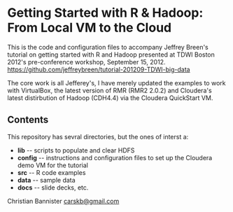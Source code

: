 Getting Started with R & Hadoop: From Local VM to the Cloud
===========================================================

This is the code and configuration files to accompany Jeffrey Breen's tutorial on getting started with R and Hadoop presented at TDWI Boston 2012's pre-conference workshop, September 15, 2012.
https://github.com/jeffreybreen/tutorial-201209-TDWI-big-data

The core work is all Jefferey's, I have merely updated the examples to work with VirtualBox, the latest version of RMR (RMR2 2.0.2) and Cloudera's latest distirbution of Hadoop (CDH4.4) via the Cloudera QuickStart VM.

Contents
--------

This repository has sevral directories, but the ones of interst a:

* **lib** -- scripts to populate and clear HDFS
* **config** -- instructions and configuration files to set up the Cloudera demo VM for the tutorial
* **src** -- R code examples
* **data** -- sample data 
* **docs** -- slide decks, etc.

Christian Bannister
carskb@gmail.com


